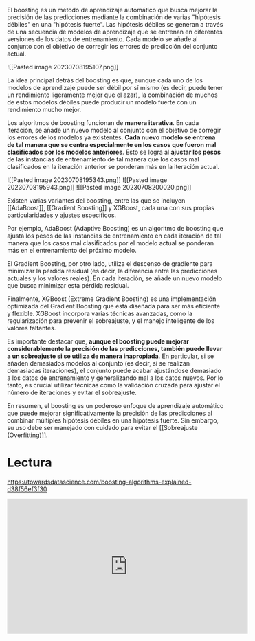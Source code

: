 El boosting es un método de aprendizaje automático que busca mejorar la precisión de las predicciones mediante la combinación de varias "hipótesis débiles" en una "hipótesis fuerte". Las hipótesis débiles se generan a través de una secuencia de modelos de aprendizaje que se entrenan en diferentes versiones de los datos de entrenamiento. Cada modelo se añade al conjunto con el objetivo de corregir los errores de predicción del conjunto actual.

![[Pasted image 20230708195107.png]]

La idea principal detrás del boosting es que, aunque cada uno de los modelos de aprendizaje puede ser débil por sí mismo (es decir, puede tener un rendimiento ligeramente mejor que el azar), la combinación de muchos de estos modelos débiles puede producir un modelo fuerte con un rendimiento mucho mejor. 

Los algoritmos de boosting funcionan de **manera iterativa**. En cada iteración, se añade un nuevo modelo al conjunto con el objetivo de corregir los errores de los modelos ya existentes. **Cada nuevo modelo se entrena de tal manera que se centra especialmente en los casos que fueron mal clasificados por los modelos anteriores**. Esto se logra al **ajustar los pesos** de las instancias de entrenamiento de tal manera que los casos mal clasificados en la iteración anterior se ponderan más en la iteración actual.

![[Pasted image 20230708195343.png]]
![[Pasted image 20230708195943.png]]
![[Pasted image 20230708200020.png]]

Existen varias variantes del boosting, entre las que se incluyen [[AdaBoost]], [[Gradient Boosting]] y XGBoost, cada una con sus propias particularidades y ajustes específicos.

Por ejemplo, AdaBoost (Adaptive Boosting) es un algoritmo de boosting que ajusta los pesos de las instancias de entrenamiento en cada iteración de tal manera que los casos mal clasificados por el modelo actual se ponderan más en el entrenamiento del próximo modelo. 

El Gradient Boosting, por otro lado, utiliza el descenso de gradiente para minimizar la pérdida residual (es decir, la diferencia entre las predicciones actuales y los valores reales). En cada iteración, se añade un nuevo modelo que busca minimizar esta pérdida residual.

Finalmente, XGBoost (Extreme Gradient Boosting) es una implementación optimizada del Gradient Boosting que está diseñada para ser más eficiente y flexible. XGBoost incorpora varias técnicas avanzadas, como la regularización para prevenir el sobreajuste, y el manejo inteligente de los valores faltantes.

Es importante destacar que, **aunque el boosting puede mejorar considerablemente la precisión de las predicciones, también puede llevar a un sobreajuste si se utiliza de manera inapropiada**. En particular, si se añaden demasiados modelos al conjunto (es decir, si se realizan demasiadas iteraciones), el conjunto puede acabar ajustándose demasiado a los datos de entrenamiento y generalizando mal a los datos nuevos. Por lo tanto, es crucial utilizar técnicas como la validación cruzada para ajustar el número de iteraciones y evitar el sobreajuste.

En resumen, el boosting es un poderoso enfoque de aprendizaje automático que puede mejorar significativamente la precisión de las predicciones al combinar múltiples hipótesis débiles en una hipótesis fuerte. Sin embargo, su uso debe ser manejado con cuidado para evitar el [[Sobreajuste (Overfitting)]].


# Lectura

https://towardsdatascience.com/boosting-algorithms-explained-d38f56ef3f30

<iframe width="560" height="315" src="https://www.youtube.com/embed/LxcGKNV5-p4" title="YouTube video player" frameborder="0" allow="accelerometer; autoplay; clipboard-write; encrypted-media; gyroscope; picture-in-picture; web-share" allowfullscreen></iframe>